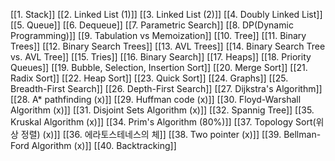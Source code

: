 [[1. Stack]]
[[2. Linked List (1)]]
[[3. Linked List (2)]]
[[4. Doubly Linked List]]
[[5. Queue]]
[[6. Dequeue]]
[[7. Parametric Search]]
[[8.  DP(Dynamic Programming)]]
[[9. Tabulation vs Memoization]]
[[10. Tree]]
[[11. Binary Trees]]
[[12. Binary Search Trees]]
[[13. AVL Trees]]
[[14. Binary Search Tree vs. AVL Tree]]
[[15. Tries]]
[[16. Binary Search]]
[[17. Heaps]]
[[18. Priority Queues]]
[[19. Bubble, Selection, Insertion Sort]]
[[20. Merge Sort]]
[[21. Radix Sort]]
[[22. Heap Sort]]
[[23. Quick Sort]]
[[24. Graphs]]
[[25. Breadth-First Search]]
[[26. Depth-First Search]]
[[27. Dijkstra's Algorithm]]
[[28. A* pathfinding (x)]]
[[29. Huffman code (x)]]
[[30. Floyd-Warshall Algorithm (x)]]
[[31. Disjoint Sets Algorithm (x)]]
[[32. Spannig Tree]]
[[35. Kruskal Algorithm (x)]]
[[34. Prim's Algorithm (80%)]]
[[37. Topology Sort(위상 정렬) (x)]]
[[36. 에라토스테네스의 체]]
[[38. Two pointer (x)]]
[[39. Bellman-Ford Algorithm (x)]]
[[40. Backtracking]]